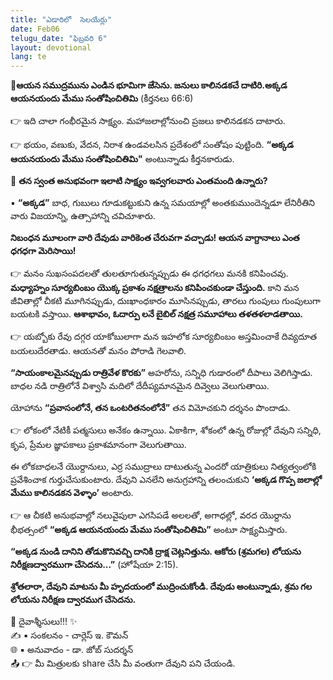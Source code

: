 ```yaml
---
title: "ఎడారిలో  సెలయేర్లు"
date: Feb06
telugu_date: "ఫిబ్రవరి 6"
layout: devotional
lang: te
---
```


**📖ఆయన సముద్రమును ఎండిన భూమిగా జేసెను. జనులు కాలినడకచే దాటిరి.అక్కడ ఆయనయందు మేము సంతోషించితిమి**
(కీర్తనలు 66:6)


👉 ఇది చాలా గంభీరమైన సాక్ష్యం. మహాజలాల్లోనుంచి ప్రజలు కాలినడకన దాటారు.

👉 భయం, వణుకు, వేదన, నిరాశ ఉండవలసిన ప్రదేశంలో సంతోషం పుట్టింది. **“అక్కడ ఆయనయందు మేము సంతోషించితిమి"** అంటున్నాడు కీర్తనకారుడు.

🔺 **తన స్వంత అనుభవంగా ఇలాటి సాక్ష్యం ఇవ్వగలవారు ఎంతమంది ఉన్నారు?** 

▪ **“అక్కడ”** బాధ, గుబులు గూడుకట్టుకుని ఉన్న సమయాల్లో అంతకుముందెన్నడూ లేనిరీతిని వారు విజయాన్ని, ఉత్సాహాన్ని చవిచూశారు.

**నిబంధన మూలంగా వారి దేవుడు వారికెంత చేరువగా వచ్చాడు! ఆయన వాగ్దానాలు ఎంత ధగధగా మెరిసాయి!** 

👉 మనం సుఖసంపదలతో తులతూగుతున్నప్పుడు ఈ ధగధగలు మనకి కనిపించవు. 
**మధ్యాహ్నం సూర్యబింబం యొక్క ప్రకాశం నక్షత్రాలను కనిపించకుండా చేస్తుంది.** కాని మన జీవితాల్లో చీకటి మూగినప్పుడు, దుఃఖాంధకారం మూసినప్పుడు, తారలు గుంపులు గుంపులుగా బయటకి వస్తాయి. 
**ఆశాభావం, ఓదార్పు లనే బైబిల్ నక్షత్ర సమూహాలు తళతళలాడతాయి.**

👉 యబ్బోకు రేవు దగ్గర యాకోబులాగా మన ఇహలోక సూర్యబింబం అస్తమించాకే దివ్యదూత బయలుదేరతాడు. ఆయనతో మనం పోరాడి గెలవాలి.

 **“సాయంకాలమైనప్పుడు రాత్రివేళ కొరకు”** అహరోను, సన్నిధి గుడారంలో దీపాలు వెలిగిస్తాడు. బాధల నడి రాత్రిలోనే విశ్వాసి మదిలో దేదీప్యమానమైన దివ్వెలు వెలుగుతాయి.

యోహాను **“ప్రవాసంలోనే, తన ఒంటరితనంలోనే”** తన విమోచకుని దర్శనం పొందాడు. 

👉 లోకంలో నేటికీ పత్మసులు అనేకం ఉన్నాయి. ఏకాకిగా, శోకంలో ఉన్న రోజుల్లో దేవుని సన్నిధి, కృప, ప్రేమల జ్ఞాపకాలు ప్రకాశమానంగా వెలుగుతాయి. 

ఈ లోకబాధలనే యొర్దానులు, ఎర్ర సముద్రాలు దాటుతున్న ఎందరో యాత్రికులు నిత్యత్వంలోకి ప్రవేశించాక గుర్తుచేసుకుంటారు. దేవుని ఎనలేని అనుగ్రహాన్ని తలంచుకుని **‘అక్కడ గొప్ప జలాల్లో మేము కాలినడకన వెళ్ళాం’** అంటారు. 

👉 ఆ చీకటి అనుభవాల్లో నలువైపులా ఎగసిపడే అలలతో, అగాధల్లో, వరద యొర్దాను భీభత్సంలో **“అక్కడ ఆయనయందు మేము సంతోషించితిమి”** అంటూ సాక్ష్యమిస్తారు.

**“అక్కడ నుండి దానిని తోడుకొనివచ్చి దానికి ద్రాక్ష చెట్లనిత్తును. ఆకోరు (శ్రమగల) లోయను నిరీక్షణద్వారముగా చేసెదను...”** (హోషేయా 2:15). 

 **శ్రోతలారా, దేవుని మాటను మీ హృదయంలో ముద్రించుకోండి. దేవుడు అంటున్నాడు, శ్రమ గల లోయను నిరీక్షణ ద్వారముగ చేసెదను.**

<div class="blessing">🙏 <span class="bless-text">దైవాశ్శీసులు!!!</span> ✨</div>

<div class="credit">✍️ <span class="credit-text">▪ సంకలనం - చార్లెస్ ఇ. కౌమన్</span></div>
<div class="credit">🌐 <span class="credit-text">▪ అనువాదం - డా. జోబ్ సుదర్శన్</span></div>


<div class="share">📤 👉 <span class="share-text">మీ మిత్రులకు share చేసి మీ వంతుగా దేవుని పని చేయండి.</span></div>

